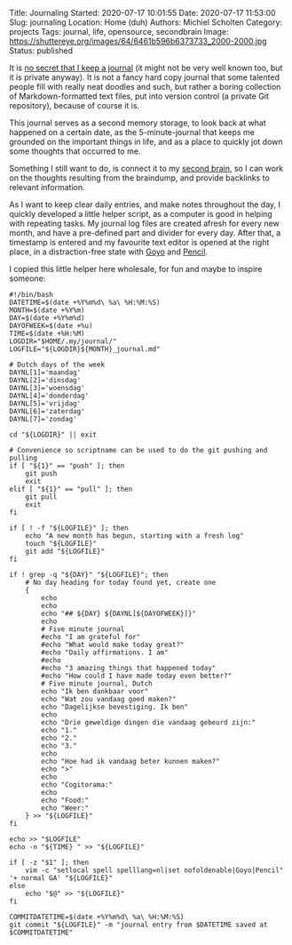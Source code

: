 Title: Journaling
Started: 2020-07-17 10:01:55
Date: 2020-07-17 11:53:00
Slug: journaling
Location: Home (duh)
Authors: Michiel Scholten
Category: projects
Tags: journal, life, opensource, secondbrain
Image: https://shuttereye.org/images/64/6461b596b6373733_2000-2000.jpg
Status: published

It is [no secret that I keep a journal]({filename}5-minute-journal.md) (it might not be very well known too, but it is private anyway). It is not a fancy hard copy journal that some talented people fill with really neat doodles and such, but rather a boring collection of Markdown-formatted text files, put into version control (a private Git repository), because of course it is.

This journal serves as a second memory storage, to look back at what happened on a certain date, as the 5-minute-journal that keeps me grounded on the important things in life, and as a place to quickly jot down some thoughts that occurred to me.

Something I still want to do, is connect it to my [second brain]({tag}secondbrain), so I can work on the thoughts resulting from the braindump, and provide backlinks to relevant information.

As I want to keep clear daily entries, and make notes throughout the day, I quickly developed a little helper script, as a computer is good in helping with repeating tasks. My journal log files are created afresh for every new month, and have a pre-defined part and divider for every day. After that, a timestamp is entered and my favourite text editor is opened at the right place, in a distraction-free state with [Goyo](https://github.com/junegunn/goyo.vim) and [Pencil](https://github.com/reedes/vim-pencil).

I copied this little helper here wholesale, for fun and maybe to inspire someone:

    #!/bin/bash
    DATETIME=$(date +%Y%m%d\ %a\ %H:%M:%S)
    MONTH=$(date +%Y%m)
    DAY=$(date +%Y%m%d)
    DAYOFWEEK=$(date +%u)
    TIME=$(date +%H:%M)
    LOGDIR="$HOME/.my/journal/"
    LOGFILE="${LOGDIR}${MONTH}_journal.md"

    # Dutch days of the week
    DAYNL[1]='maandag'
    DAYNL[2]='dinsdag'
    DAYNL[3]='woensdag'
    DAYNL[4]='donderdag'
    DAYNL[5]='vrijdag'
    DAYNL[6]='zaterdag'
    DAYNL[7]='zondag'

    cd "${LOGDIR}" || exit

    # Convenience so scriptname can be used to do the git pushing and pulling
    if [ "${1}" == "push" ]; then
        git push
        exit
    elif [ "${1}" == "pull" ]; then
        git pull
        exit
    fi

    if [ ! -f "${LOGFILE}" ]; then
        echo "A new month has begun, starting with a fresh log"
        touch "${LOGFILE}"
        git add "${LOGFILE}"
    fi

    if ! grep -q "${DAY}" "${LOGFILE}"; then
        # No day heading for today found yet, create one
        {
            echo
            echo
            echo "## ${DAY} ${DAYNL[${DAYOFWEEK}]}"
            echo
            # Five minute journal
            #echo "I am grateful for"
            #echo "What would make today great?"
            #echo "Daily affirmations. I am"
            #echo
            #echo "3 amazing things that happened today"
            #echo "How could I have made today even better?"
            # Five minute journal, Dutch
            echo "Ik ben dankbaar voor"
            echo "Wat zou vandaag goed maken?"
            echo "Dagelijkse bevestiging. Ik ben"
            echo
            echo "Drie geweldige dingen die vandaag gebeurd zijn:"
            echo "1."
            echo "2."
            echo "3."
            echo
            echo "Hoe had ik vandaag beter kunnen maken?"
            echo ">"
            echo
            echo "Cogitorama:"
            echo
            echo "Food:"
            echo "Weer:"
        } >> "${LOGFILE}"
    fi

    echo >> "$LOGFILE"
    echo -n "${TIME} " >> "${LOGFILE}"

    if [ -z "$1" ]; then
        vim -c "setlocal spell spelllang=nl|set nofoldenable|Goyo|Pencil" '+ normal GA' "${LOGFILE}"
    else
        echo "$@" >> "${LOGFILE}"
    fi

    COMMITDATETIME=$(date +%Y%m%d\ %a\ %H:%M:%S)
    git commit "${LOGFILE}" -m "journal entry from $DATETIME saved at $COMMITDATETIME"
